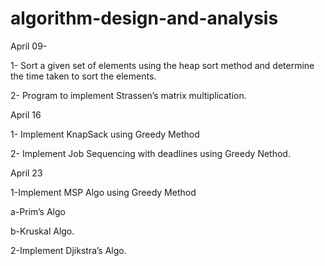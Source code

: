 # algorithm-design-and-analysis

April 09-

1- Sort a given set of elements using the heap sort method and determine the time taken to sort the elements.

2- Program to implement Strassen’s matrix multiplication.

April 16

1- Implement KnapSack using Greedy Method

2- Implement Job Sequencing with deadlines using Greedy Nethod.

April 23

1-Implement MSP Algo using Greedy Method

a-Prim’s Algo

b-Kruskal Algo.

2-Implement Djikstra’s Algo.
